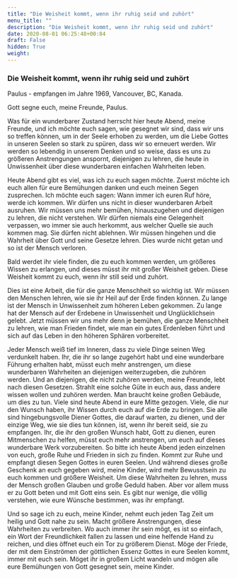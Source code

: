 ```yaml
---
title: "Die Weisheit kommt, wenn ihr ruhig seid und zuhört"
menu_title: ""
description: "Die Weisheit kommt, wenn ihr ruhig seid und zuhört"
date: 2020-08-01 06:25:48+00:84
draft: False
hidden: True
weight:
---
```

### Die Weisheit kommt, wenn ihr ruhig seid und zuhört

Paulus - empfangen im Jahre 1969, Vancouver, BC, Kanada.

Gott segne euch, meine Freunde, Paulus.

Was für ein wunderbarer Zustand herrscht hier heute Abend, meine Freunde, und ich möchte euch sagen, wie gesegnet wir sind, dass wir uns so treffen können, um in der Seele erhoben zu werden, um die Liebe Gottes in unseren Seelen so stark zu spüren, dass wir so erneuert werden. Wir werden so lebendig in unserem Denken und so weise, dass es uns zu größeren Anstrengungen anspornt, diejenigen zu lehren, die heute in Unwissenheit über diese wunderbaren einfachen Wahrheiten leben.

Heute Abend gibt es viel, was ich zu euch sagen möchte. Zuerst möchte ich euch allen für eure Bemühungen danken und euch meinen Segen zusprechen. Ich möchte euch sagen: Wann immer ich euren Ruf höre, werde ich kommen. Wir dürfen uns nicht in dieser wunderbaren Arbeit ausruhen. Wir müssen uns mehr bemühen, hinauszugehen und diejenigen zu lehren, die nicht verstehen. Wir dürfen niemals eine Gelegenheit verpassen, wo immer sie auch herkommt, aus welcher Quelle sie auch kommen mag. Sie dürfen nicht ablehnen. Wir müssen hingehen und die Wahrheit über Gott und seine Gesetze lehren. Dies wurde nicht getan und so ist der Mensch verloren.

Bald werdet ihr viele finden, die zu euch kommen werden, um größeres Wissen zu erlangen, und dieses müsst ihr mit großer Weisheit geben. Diese Weisheit kommt zu euch, wenn ihr still seid und zuhört.

Dies ist eine Arbeit, die für die ganze Menschheit so wichtig ist. Wir müssen den Menschen lehren, wie sie ihr Heil auf der Erde finden können. Zu lange ist der Mensch in Unwissenheit zum höheren Leben gekommen. Zu lange hat der Mensch auf der Erdebene in Unwissenheit und Unglücklichsein gelebt. Jetzt müssen wir uns mehr denn je bemühen, die ganze Menschheit zu lehren, wie man Frieden findet, wie man ein gutes Erdenleben führt und sich auf das Leben in den höheren Sphären vorbereitet.

Jeder Mensch weiß tief im Inneren, dass zu viele Dinge seinen Weg verdunkelt haben. Ihr, die ihr so lange zugehört habt und eine wunderbare Führung erhalten habt, müsst euch mehr anstrengen, um diese wunderbaren Wahrheiten an diejenigen weiterzugeben, die zuhören werden. Und an diejenigen, die nicht zuhören werden, meine Freunde, lebt nach diesen Gesetzen. Strahlt eine solche Güte in euch aus, dass andere wissen wollen und zuhören werden. Man braucht keine großen Gebäude, um dies zu tun. Viele sind heute Abend in eure Mitte gezogen. Viele, die nur den Wunsch haben, ihr Wissen durch euch auf die Erde zu bringen. Sie alle sind hingebungsvolle Diener Gottes, die darauf warten, zu dienen, und der einzige Weg, wie sie dies tun können, ist, wenn ihr bereit seid, sie zu empfangen. Ihr, die ihr den großen Wunsch habt, Gott zu dienen, euren Mitmenschen zu helfen, müsst euch mehr anstrengen, um euch auf dieses wunderbare Werk vorzubereiten. So bitte ich heute Abend jeden einzelnen von euch, große Ruhe und Frieden in sich zu finden. Kommt zur Ruhe und empfangt diesen Segen Gottes in euren Seelen. Und während dieses große Geschenk an euch gegeben wird, meine Kinder, wird mehr Bewusstsein zu euch kommen und größere Weisheit. Um diese Wahrheiten zu lehren, muss der Mensch großen Glauben und große Geduld haben. Aber vor allem muss er zu Gott beten und mit Gott eins sein. Es gibt nur wenige, die völlig verstehen, wie eure Wünsche bestimmen, was ihr empfangt.

Und so sage ich zu euch, meine Kinder, nehmt euch jeden Tag Zeit um heilig und Gott nahe zu sein. Macht größere Anstrengungen, diese Wahrheiten zu verbreiten. Wo auch immer ihr sein mögt, es ist so einfach, ein Wort der Freundlichkeit fallen zu lassen und eine helfende Hand zu reichen, und dies öffnet euch ein Tor zu größerem Dienst. Möge der Friede, der mit dem Einströmen der göttlichen Essenz Gottes in eure Seelen kommt, immer mit euch sein. Möget ihr in großem Licht wandeln und mögen alle eure Bemühungen von Gott gesegnet sein, meine Kinder.
